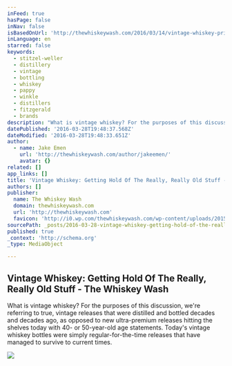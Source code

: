 ```yaml
---
inFeed: true
hasPage: false
inNav: false
isBasedOnUrl: 'http://thewhiskeywash.com/2016/03/14/vintage-whiskey-primer-need-know-vintage-whiskey/'
inLanguage: en
starred: false
keywords:
  - stitzel-weller
  - distillery
  - vintage
  - bottling
  - whiskey
  - pappy
  - winkle
  - distillers
  - fitzgerald
  - brands
description: "What is vintage whiskey? For the purposes of this discussion, we're referring to true, vintage releases that were distilled and bottled decades and decades ago, as opposed to new ultra-premium releases hitting the shelves today with 40- or 50-year-old age statements. Today's vintage whiskey bottles were simply regular-for-the-time releases that have managed to survive to current times."
datePublished: '2016-03-28T19:48:37.568Z'
dateModified: '2016-03-28T19:48:33.651Z'
author:
  - name: Jake Emen
    url: 'http://thewhiskeywash.com/author/jakeemen/'
    avatar: {}
related: []
app_links: []
title: 'Vintage Whiskey: Getting Hold Of The Really, Really Old Stuff - The Whiskey Wash'
authors: []
publisher:
  name: The Whiskey Wash
  domain: thewhiskeywash.com
  url: 'http://thewhiskeywash.com'
  favicon: 'http://i0.wp.com/thewhiskeywash.com/wp-content/uploads/2015/05/tww-logo-final_logo-only_color-5543ba00v1_site_icon.png?fit=192%2C192'
sourcePath: _posts/2016-03-28-vintage-whiskey-getting-hold-of-the-really-really-old-stuf.md
published: true
_context: 'http://schema.org'
_type: MediaObject

---
```

<article style=""><h1>Vintage Whiskey: Getting Hold Of The Really, Really Old Stuff - The Whiskey Wash</h1><p>What is vintage whiskey? For the purposes of this discussion, we're referring to true, vintage releases that were distilled and bottled decades and decades ago, as opposed to new ultra-premium releases hitting the shelves today with 40- or 50-year-old age statements. Today's vintage whiskey bottles were simply regular-for-the-time releases that have managed to survive to current times.</p><img src="https://s3-us-west-2.amazonaws.com/the-grid-img/p/9e30e0d8dd6d969b66d71f7718ad7040683df62c.jpg" /></article>